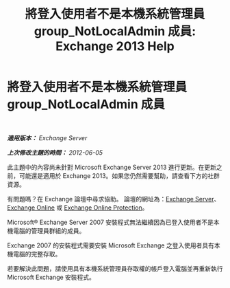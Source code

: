 ﻿---
title: '將登入使用者不是本機系統管理員 group_NotLocalAdmin 成員: Exchange 2013 Help'
TOCTitle: 將登入使用者不是本機系統管理員 group_NotLocalAdmin 成員
ms:assetid: d06f0894-b139-49ba-afe3-f58d3bd28e32
ms:mtpsurl: https://technet.microsoft.com/zh-tw/library/ms.exch.setupreadiness.notlocaladmin(v=EXCHG.150)
ms:contentKeyID: 50474307
ms.date: 05/21/2018
mtps_version: v=EXCHG.150
ms.translationtype: MT
---

# 將登入使用者不是本機系統管理員 group\_NotLocalAdmin 成員

 

_**適用版本：** Exchange Server_

_**上次修改主題的時間：** 2012-06-05_

此主題中的內容尚未針對 Microsoft Exchange Server 2013 進行更新。在更新之前，可能還是適用於 Exchange 2013。如果您仍然需要幫助，請查看下方的社群資源。

有問題嗎？在 Exchange 論壇中尋求協助。 論壇的網址為：[Exchange Server](https://go.microsoft.com/fwlink/p/?linkid=60612)、 [Exchange Online](https://go.microsoft.com/fwlink/p/?linkid=267542) 或 [Exchange Online Protection](https://go.microsoft.com/fwlink/p/?linkid=285351)。

Microsoft® Exchange Server 2007 安裝程式無法繼續因為已登入使用者不是本機電腦的管理員群組的成員。

Exchange 2007 的安裝程式需要安裝 Microsoft Exchange 之登入使用者具有本機電腦的完整存取。

若要解決此問題，請使用具有本機系統管理員存取權的帳戶登入電腦並再重新執行 Microsoft Exchange 安裝程式。

